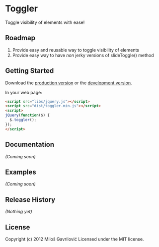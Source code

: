 # Toggler

Toggle visibility of elements with ease!

## Roadmap
1. Provide easy and reusable way to toggle visibility of elements
2. Provide easy way to have *non* jerky versions of slideToggle() method

## Getting Started
Download the [production version][min] or the [development version][max].

[min]: https://raw.github.com/Gavrisimo/toggler/master/dist/toggler.min.js
[max]: https://raw.github.com/Gavrisimo/toggler/master/dist/toggler.js

In your web page:

```html
<script src="libs/jquery.js"></script>
<script src="dist/toggler.min.js"></script>
<script>
jQuery(function($) {
  $.toggler();
});
</script>
```

## Documentation
_(Coming soon)_

## Examples
_(Coming soon)_

## Release History
_(Nothing yet)_

## License
Copyright (c) 2012 Miloš Gavrilović Licensed under the MIT license.
